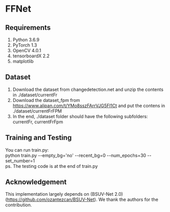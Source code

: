 # FFNet
## Requirements
1. Python 3.6.9 <br>
2. PyTorch 1.3 <br>
3. OpenCV 4.0.1 <br>
4. tensorboardX 2.2 <br>
5. matplotlib <br>
## Dataset
1. Download the dataset from changedetection.net and unzip the contents in ./dataset/currentFr <br>
2. Download the dataset_fpm from https://www.alipan.com/t/YMo8sszFArrVJG5Fl1Ct and put the contens in ./dataset/currentFrFPM <br>
3. In the end, ./dataset folder should have the following subfolders: currentFr, currentFrFpm
## Training and Testing
You can run train.py: <br>
python train.py --empty_bg='no' --recent_bg=0 --num_epochs=30 --set_number=1 <br>
ps. The testing code is at the end of train.py 
## Acknowledgement
This implementation largely depends on (BSUV-Net 2.0) (https://github.com/ozantezcan/BSUV-Net). We thank the authors for the contribution.
